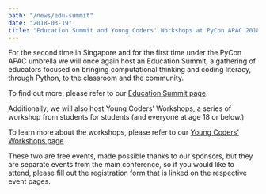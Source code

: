 ```yaml
---
path: "/news/edu-summit"
date: "2018-03-19"
title: "Education Summit and Young Coders' Workshops at PyCon APAC 2018"
---
```


For the second time in Singapore and for the first time under the
PyCon APAC umbrella we will once again host an Education Summit, a
gathering of educators focused on bringing computational thinking and
coding literacy, through Python, to the classroom and the community.

To find out more, please refer to our [Education Summit page](https://pycon.sg/edu-summit/).

Additionally, we will also host Young Coders&rsquo; Workshops, a series of
workshop from students for students (and everyone at age 18 or below.)

To learn more about the workshops, please refer to our
[Young Coders&rsquo; Workshops page](https://pycon.sg/young-coders/).

These two are free events, made possible thanks to our sponsors, but they are
separate events from the main conference, so if you would like to attend,
please fill out the registration form that is linked on the respective event
pages.
